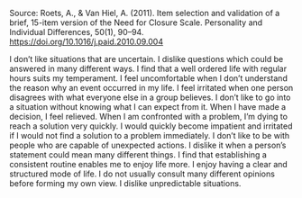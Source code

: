 Source: Roets, A., & Van Hiel, A. (2011). Item selection and validation of a brief, 15-item version of the Need for Closure Scale. Personality and Individual Differences, 50(1), 90–94. https://doi.org/10.1016/j.paid.2010.09.004


I don’t like situations that are uncertain.
I dislike questions which could be answered in many different ways.
I find that a well ordered life with regular hours suits my temperament.
I feel uncomfortable when I don’t understand the reason why an event occurred in my life.
I feel irritated when one person disagrees with what everyone else in a group believes.
I don’t like to go into a situation without knowing what I can expect from it.
When I have made a decision, I feel relieved.
When I am confronted with a problem, I’m dying to reach a solution very quickly.
I would quickly become impatient and irritated if I would not find a solution to a problem immediately.
I don’t like to be with people who are capable of unexpected actions.
I dislike it when a person’s statement could mean many different things.
I find that establishing a consistent routine enables me to enjoy life more.
I enjoy having a clear and structured mode of life.
I do not usually consult many different opinions before forming my own view.
I dislike unpredictable situations.